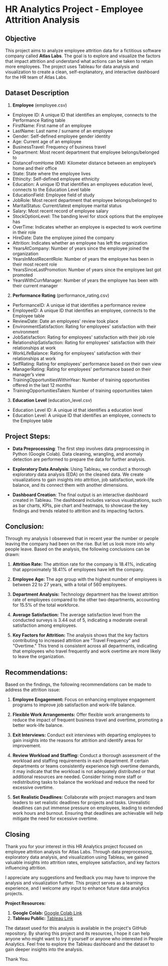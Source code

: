 # HR Analytics Project - Employee Attrition Analysis

## Objective
This project aims to analyze employee attrition data for a fictitious software company called **Atlas Labs**. The goal is to explore and visualize the factors that impact attrition and understand what actions can be taken to retain more employees. The project uses Tableau for data analysis and visualization to create a clean, self-explanatory, and interactive dashboard for the HR team of Atlas Labs.

## Dataset Description
1. **Employee** (employee.csv)
  - Employee ID:	A unique ID that identifies an employee, connects to the Performance Rating table
  - FirstName:	First name of an employee
  - LastName:	Last name / surname of an employee
  - Gender:	Self-defined employee gender identity
  - Age:	Current age of an employee
  - BusinessTravel:	Frequency of business travel
  - Department:	Most recent department that employee belongs/belonged to
  - DistanceFromHome (KM):	Kilometer distance between an employee’s home and their office
  - State:	State where the employee lives
  - Ethincity:	Self-defined employee ethnicity
  - Education:	A unique ID that identifies an employees education level, connects to the Education Level table
  - EducationField:	Employee field of study
  - JobRole:	Most recent department that employee belongs/belonged to
  - MaritalStatus:	Current/latest employee marital status
  - Salary:	Most recent record of employee salary
  - StockOptionLevel:	The banding level for stock options that the employee has
  - OverTime:	Indicates whether an employee is expected to work overtime in their role
  - HireDate:	Date the employee joined the company
  - Attrition:	Indicates whether an employee has left the organization
  - YearsAtCompany:	Number of years since the employee joined the organization
  - YearsInMostRecentRole:	Number of years the employee has been in their most recent role
  - YearsSinceLastPromotion:	Number of years since the employee last got promoted
  - YearsWithCurrManager:	Number of years the employee has been with their current manager

2. **Performance Rating** (performance_rating.csv)
  - PerformanceID:	A unique id that identifies a performance review
  - EmployeeID:	A unique ID that identifies an employee, connects to the Employee table
  - ReviewDate:	Date an employees' review took place
  - EnvironmentSatisfaction:	Rating for employees' satisfaction with their environment
  - JobSatisfaction:	Rating for employees' satisfaction with their job role
  - RelationshipSatisfaction:	Rating for employees' satisfaction with their relationships at work
  - WorkLifeBalance:	Rating for employees' satisfaction with their relationships at work
  - SelfRating:	Rating for employees' performance based on their own view
  - ManagerRating:	Rating for employees' performance based on their manager’s view
  - TrainingOpportunitiesWithinYear:	Number of training opportunities offered in the last 12 months
  - TrainingOpportunitiesTaken:	Number of training opportunities taken

3. **Education Level** (education_level.csv)
  - Education Level ID:	A unique id that identifies a education level
  - Education Level:	A unique ID that identifies an employee, connects to the Employee table

## Project Steps:

- **Data Preprocessing**: The first step involves data preprocessing in Python (Google Colab). Data cleaning, wrangling, and anomaly detection are performed to prepare the data for further analysis.

- **Exploratory Data Analysis**: Using Tableau, we conduct a thorough exploratory data analysis (EDA) on the cleaned data. We create visualizations to gain insights into attrition, job satisfaction, work-life balance, and its connect them with another dimensions.

- **Dashboard Creation**: The final output is an interactive dashboard created in Tableau. The dashboard includes various visualizations, such as bar charts, KPIs, pie chart and heatmaps, to showcase the key findings and trends related to attrition and its impacting factors.

## Conclusion:
Through my analysis I obsereved that in recent year the number or people leaving the company had been on the rise. But let us look more into why people leave. Based on the analysis, the following conclusions can be drawn:

1. **Attrition Rate:** The attrition rate for the company is 18.41%, indicating that approximately 18.41% of employees have left the company.

2. **Employee Age:** The age group with the highest number of employees is between 22 to 27 years, with a total of 560 employees.

3. **Department Analysis:** Technology department has the lowest attrition rate of employees compared to the other two departments, accounting for 15.5% of the total workforce.

4. **Average Satisfaction:** The average satisfaction level from the conducted surveys is 3.44 out of 5, indicating a moderate overall satisfaction among employees.

5. **Key Factors for Attrition:** The analysis shows that the key factors contributing to increased attrition are "Travel Frequency" and "Overtime." This trend is consistent across all departments, indicating that employees who travel frequently and work overtime are more likely to leave the organization.

## Recommendations:

Based on the findings, the following recommendations can be made to address the attrition issue:

1. **Employee Engagement:** Focus on enhancing employee engagement programs to improve job satisfaction and work-life balance.

2. **Flexible Work Arrangements:** Offer flexible work arrangements to reduce the impact of frequent business travel and overtime, promoting a better work-life balance.

4. **Exit Interviews:** Conduct exit interviews with departing employees to gain insights into the reasons for attrition and identify areas for improvement.

5. **Review Workload and Staffing:** Conduct a thorough assessment of the workload and staffing requirements in each department. If certain departments or teams consistently experience high overtime demands, it may indicate that the workload is not adequately distributed or that additional resources are needed. Consider hiring more staff or redistributing tasks to balance the workload and reduce the need for excessive overtime.

6. **Set Realistic Deadlines:** Collaborate with project managers and team leaders to set realistic deadlines for projects and tasks. Unrealistic deadlines can put immense pressure on employees, leading to extended work hours and burnout. Ensuring that deadlines are achievable will help mitigate the need for excessive overtime.

## Closing

Thank you for your interest in this HR Analytics project focused on employee attrition analysis for Atlas Labs. Through data preprocessing, exploratory data analysis, and visualization using Tableau, we gained valuable insights into attrition rates, employee satisfaction, and key factors influencing attrition.

I appreciate any suggestions and feedback you may have to improve the analysis and visualization further. This project serves as a learning experience, and I welcome any input to enhance future data analytics projects.

**Project Resources:**
1. **Google Colab:** [Google Colab Link](https://colab.research.google.com/drive/1vrqW-IPVcm-6LbV43XDG1ZaoCHDTQ4RO?usp=sharing)
2. **Tableau Public:** [Tableau Link](https://public.tableau.com/views/HRAnalyticsDashboard_16908071863670/Dashboard?:language=en-US&publish=yes&:display_count=n&:origin=viz_share_link)

The dataset used for this analysis is available in the project's GitHub repository. By sharing this project and its resources, I hope it can help anyone who might want to try it yourself or anyone who interested in People Analytics. Feel free to explore the Tableau dashboard and the dataset to gain deeper insights into the analysis.

Thank You.
